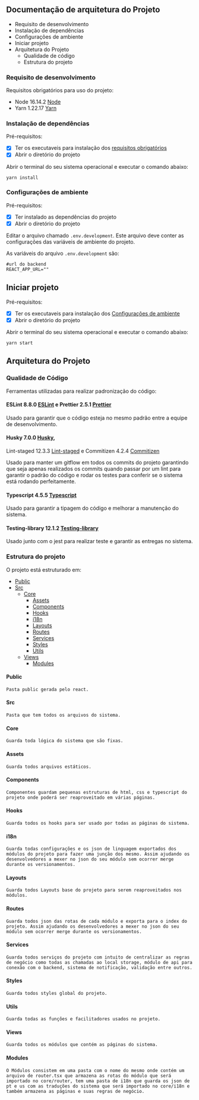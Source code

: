 ## Documentação de arquitetura do Projeto

* Requisito de desenvolvimento
* Instalação de dependências
* Configurações de ambiente
* Iniciar projeto
* Arquitetura do Projeto
  * Qualidade de código
  * Estrutura do projeto

### Requisito de desenvolvimento
Requisitos obrigatórios para uso do projeto:
- Node 16.14.2 [Node](https://nodejs.org)
- Yarn 1.22.17 [Yarn](https://yarnpkg.com/)

### Instalação de dependências
Pré-requisitos:
- [x] Ter os executaveis para instalação dos [requisitos obrigatórios](#Requisito)
- [x] Abrir o diretório do projeto

Abrir o terminal do seu sistema operacional e executar o comando abaixo:

```shell
yarn install
```

### Configurações de ambiente
Pré-requisitos:
- [x] Ter instalado as dependências do projeto
- [x] Abrir o diretório do projeto

Editar o arquivo chamado ```.env.development```. Este arquivo deve conter as configurações das variáveis de ambiente do projeto.

As variáveis do arquivo ````.env.development```` são:

```dotenv
#url do backend
REACT_APP_URL="" 
```

## Iniciar projeto
Pré-requisitos:
- [x] Ter os executaveis para instalação dos [Configurações de ambiente](#Requisito)
- [x] Abrir o diretório do projeto

Abrir o terminal do seu sistema operacional e executar o comando abaixo:

```shell
yarn start
```

## Arquitetura do Projeto

### Qualidade de Código
Ferramentas utilizadas para realizar padronização do código:

#### ESLint 8.8.0 [ESLint](https://eslint.org/) e Prettier 2.5.1 [Prettier](https://prettier.io/)

Usado para garantir que o código esteja no mesmo padrão entre a equipe de desenvolvimento.

#### Husky 7.0.0 [Husky](https://typicode.github.io/husky),
Lint-staged 12.3.3 [Lint-staged](https://github.com/okonet/lint-staged) e
Commitizen 4.2.4 [Commitizen](https://commitizen-tools.github.io/commitizen/)

Usado para manter um gitflow em todos os commits do projeto garantindo que seja apenas realizados os commits quando passar por um lint para garantir o padrão do código e rodar os testes para conferir se o sistema está rodando perfeitamente.

#### Typescript 4.5.5 [Typescript](https://www.typescriptlang.org/)
Usado para garantir a tipagem do código e melhorar a manutenção do sistema.

#### Testing-library 12.1.2 [Testing-library](https://testing-library.com/)
Usado junto com o jest para realizar teste e garantir as entregas no sistema.

### Estrutura do projeto
O projeto está estruturado em:

- [Public](#Public)
- [Src](#Src)
  - [Core](#Core)
    - [Assets](#Assets)
    - [Components](#Components)
    - [Hooks](#Hooks)
    - [i18n](#i18n)
    - [Layouts](#Layouts)
    - [Routes](#Routes)
    - [Services](#Services)
    - [Styles](#Styles)
    - [Utils](#Utils)
  - [Views](#Views)
    - [Modules](#Modules)

#### Public
````Pasta public gerada pelo react.````

#### Src
```Pasta que tem todos os arquivos do sistema. ```

#### Core
```Guarda toda lógica do sistema que são fixas.```

#### Assets
```Guarda todos arquivos estáticos.```

#### Components
```Componentes guardam pequenas estruturas de html, css e typescript do projeto onde poderá ser reaproveitado em várias páginas.```

#### Hooks
```Guarda todos os hooks para ser usado por todas as páginas do sistema.```

#### i18n
```Guarda todas configurações e os json de linguagem exportados dos módulos do projeto para fazer uma junção dos mesmo. Assim ajudando os desenvolvedores a mexer no json do seu módulo sem ocorrer merge durante os versionamentos.```

#### Layouts
```Guarda todos Layouts base do projeto para serem reaproveitados nos módulos.```

#### Routes
```Guarda todos json das rotas de cada módulo e exporta para o index do projeto. Assim ajudando os desenvolvedores a mexer no json do seu módulo sem ocorrer merge durante os versionamentos.```

#### Services
```Guarda todos serviços do projeto com intuito de centralizar as regras de negócio como todas as chamadas ao local storage, módulo de api para conexão com o backend, sistema de notificação, validação entre outros.```

#### Styles
```Guarda todos styles global do projeto.```

#### Utils
```Guarda todas as funções e facilitadores usados no projeto.```

#### Views
```Guarda todos os módulos que contém as páginas do sistema.```

#### Modules
```O Módulos consistem em uma pasta com o nome do mesmo onde contém um arquivo de router.tsx que armazena as rotas do módulo que será importado no core/router, tem uma pasta de i18n que guarda os json de pt e us com as traduções do sistema que será importado no core/i18n e também armazena as páginas e suas regras de negócio.```
